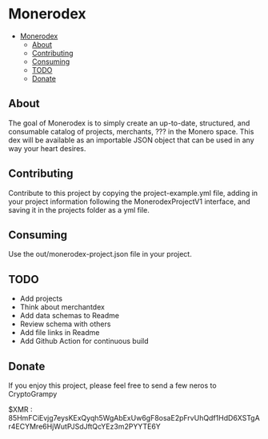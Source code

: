 # Monerodex

- [Monerodex](#monerodex)
  - [About](#about)
  - [Contributing](#contributing)
  - [Consuming](#consuming)
  - [TODO](#todo)
  - [Donate](#donate)
## About

The goal of Monerodex is to simply create an up-to-date, structured, and consumable catalog of projects, merchants, ??? in the Monero space.  This dex will be available as an importable JSON object that can be used in any way your heart desires.  

## Contributing

Contribute to this project by copying the project-example.yml file, adding in your project information following the MonerodexProjectV1 interface, and saving it in the projects folder as a yml file.

## Consuming

Use the out/monerodex-project.json file in your project.

## TODO

- Add projects
- Think about merchantdex
- Add data schemas to Readme
- Review schema with others
- Add file links in Readme
- Add Github Action for continuous build

## Donate

If you enjoy this project, please feel free to send a few neros to CryptoGrampy

$XMR : 85HmFCiEvjg7eysKExQyqh5WgAbExUw6gF8osaE2pFrvUhQdf1HdD6XSTgAr4ECYMre6HjWutPJSdJftQcYEz3m2PYYTE6Y

